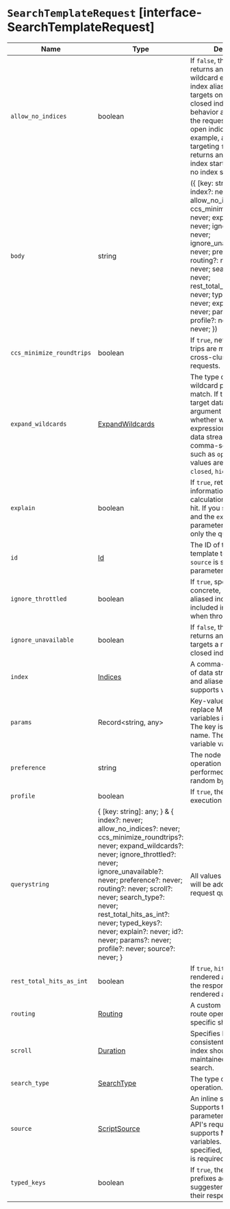 # `SearchTemplateRequest` [interface-SearchTemplateRequest]

| Name | Type | Description |
| - | - | - |
| `allow_no_indices` | boolean | If `false`, the request returns an error if any wildcard expression, index alias, or `_all` value targets only missing or closed indices. This behavior applies even if the request targets other open indices. For example, a request targeting `foo*,bar*` returns an error if an index starts with `foo` but no index starts with `bar`. |
| `body` | string | ({ [key: string]: any; } & { index?: never; allow_no_indices?: never; ccs_minimize_roundtrips?: never; expand_wildcards?: never; ignore_throttled?: never; ignore_unavailable?: never; preference?: never; routing?: never; scroll?: never; search_type?: never; rest_total_hits_as_int?: never; typed_keys?: never; explain?: never; id?: never; params?: never; profile?: never; source?: never; }) | All values in `body` will be added to the request body. |
| `ccs_minimize_roundtrips` | boolean | If `true`, network round-trips are minimized for cross-cluster search requests. |
| `expand_wildcards` | [ExpandWildcards](./ExpandWildcards.md) | The type of index that wildcard patterns can match. If the request can target data streams, this argument determines whether wildcard expressions match hidden data streams. Supports comma-separated values, such as `open,hidden`. Valid values are: `all`, `open`, `closed`, `hidden`, `none`. |
| `explain` | boolean | If `true`, returns detailed information about score calculation as part of each hit. If you specify both this and the `explain` query parameter, the API uses only the query parameter. |
| `id` | [Id](./Id.md) | The ID of the search template to use. If no `source` is specified, this parameter is required. |
| `ignore_throttled` | boolean | If `true`, specified concrete, expanded, or aliased indices are not included in the response when throttled. |
| `ignore_unavailable` | boolean | If `false`, the request returns an error if it targets a missing or closed index. |
| `index` | [Indices](./Indices.md) | A comma-separated list of data streams, indices, and aliases to search. It supports wildcards ( `*`). |
| `params` | Record<string, any> | Key-value pairs used to replace Mustache variables in the template. The key is the variable name. The value is the variable value. |
| `preference` | string | The node or shard the operation should be performed on. It is random by default. |
| `profile` | boolean | If `true`, the query execution is profiled. |
| `querystring` | { [key: string]: any; } & { index?: never; allow_no_indices?: never; ccs_minimize_roundtrips?: never; expand_wildcards?: never; ignore_throttled?: never; ignore_unavailable?: never; preference?: never; routing?: never; scroll?: never; search_type?: never; rest_total_hits_as_int?: never; typed_keys?: never; explain?: never; id?: never; params?: never; profile?: never; source?: never; } | All values in `querystring` will be added to the request querystring. |
| `rest_total_hits_as_int` | boolean | If `true`, `hits.total` is rendered as an integer in the response. If `false`, it is rendered as an object. |
| `routing` | [Routing](./Routing.md) | A custom value used to route operations to a specific shard. |
| `scroll` | [Duration](./Duration.md) | Specifies how long a consistent view of the index should be maintained for scrolled search. |
| `search_type` | [SearchType](./SearchType.md) | The type of the search operation. |
| `source` | [ScriptSource](./ScriptSource.md) | An inline search template. Supports the same parameters as the search API's request body. It also supports Mustache variables. If no `id` is specified, this parameter is required. |
| `typed_keys` | boolean | If `true`, the response prefixes aggregation and suggester names with their respective types. |
